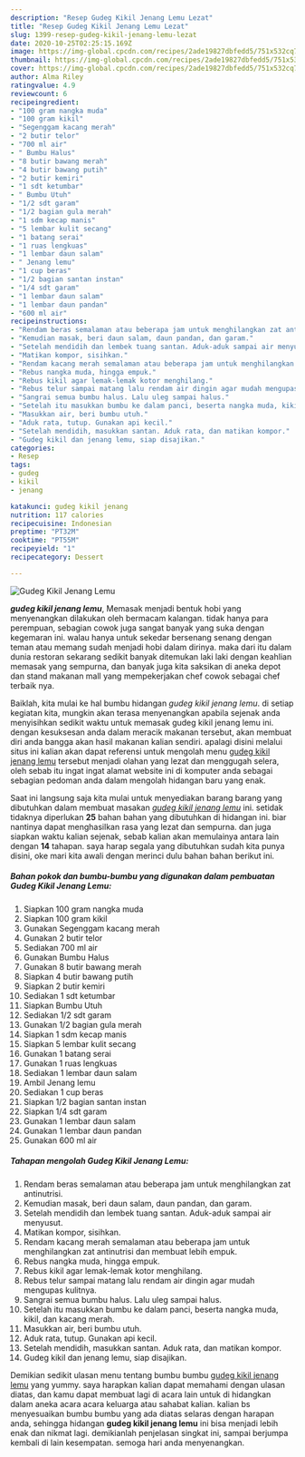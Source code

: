 ```yaml
---
description: "Resep Gudeg Kikil Jenang Lemu Lezat"
title: "Resep Gudeg Kikil Jenang Lemu Lezat"
slug: 1399-resep-gudeg-kikil-jenang-lemu-lezat
date: 2020-10-25T02:25:15.169Z
image: https://img-global.cpcdn.com/recipes/2ade19827dbfedd5/751x532cq70/gudeg-kikil-jenang-lemu-foto-resep-utama.jpg
thumbnail: https://img-global.cpcdn.com/recipes/2ade19827dbfedd5/751x532cq70/gudeg-kikil-jenang-lemu-foto-resep-utama.jpg
cover: https://img-global.cpcdn.com/recipes/2ade19827dbfedd5/751x532cq70/gudeg-kikil-jenang-lemu-foto-resep-utama.jpg
author: Alma Riley
ratingvalue: 4.9
reviewcount: 6
recipeingredient:
- "100 gram nangka muda"
- "100 gram kikil"
- "Segenggam kacang merah"
- "2 butir telor"
- "700 ml air"
- " Bumbu Halus"
- "8 butir bawang merah"
- "4 butir bawang putih"
- "2 butir kemiri"
- "1 sdt ketumbar"
- " Bumbu Utuh"
- "1/2 sdt garam"
- "1/2 bagian gula merah"
- "1 sdm kecap manis"
- "5 lembar kulit secang"
- "1 batang serai"
- "1 ruas lengkuas"
- "1 lembar daun salam"
- " Jenang lemu"
- "1 cup beras"
- "1/2 bagian santan instan"
- "1/4 sdt garam"
- "1 lembar daun salam"
- "1 lembar daun pandan"
- "600 ml air"
recipeinstructions:
- "Rendam beras semalaman atau beberapa jam untuk menghilangkan zat antinutrisi."
- "Kemudian masak, beri daun salam, daun pandan, dan garam."
- "Setelah mendidih dan lembek tuang santan. Aduk-aduk sampai air menyusut."
- "Matikan kompor, sisihkan."
- "Rendam kacang merah semalaman atau beberapa jam untuk menghilangkan zat antinutrisi dan membuat lebih empuk."
- "Rebus nangka muda, hingga empuk."
- "Rebus kikil agar lemak-lemak kotor menghilang."
- "Rebus telur sampai matang lalu rendam air dingin agar mudah mengupas kulitnya."
- "Sangrai semua bumbu halus. Lalu uleg sampai halus."
- "Setelah itu masukkan bumbu ke dalam panci, beserta nangka muda, kikil, dan kacang merah."
- "Masukkan air, beri bumbu utuh."
- "Aduk rata, tutup. Gunakan api kecil."
- "Setelah mendidih, masukkan santan. Aduk rata, dan matikan kompor."
- "Gudeg kikil dan jenang lemu, siap disajikan."
categories:
- Resep
tags:
- gudeg
- kikil
- jenang

katakunci: gudeg kikil jenang 
nutrition: 117 calories
recipecuisine: Indonesian
preptime: "PT32M"
cooktime: "PT55M"
recipeyield: "1"
recipecategory: Dessert

---
```



![Gudeg Kikil Jenang Lemu](https://img-global.cpcdn.com/recipes/2ade19827dbfedd5/751x532cq70/gudeg-kikil-jenang-lemu-foto-resep-utama.jpg)

<b><i>gudeg kikil jenang lemu</i></b>, Memasak menjadi bentuk hobi yang menyenangkan dilakukan oleh bermacam kalangan. tidak hanya para perempuan, sebagian cowok juga sangat banyak yang suka dengan kegemaran ini. walau hanya untuk sekedar bersenang senang dengan teman atau memang sudah menjadi hobi dalam dirinya. maka dari itu dalam dunia restoran sekarang sedikit banyak ditemukan laki laki dengan keahlian memasak yang sempurna, dan banyak juga kita saksikan di aneka depot dan stand makanan mall yang mempekerjakan chef cowok sebagai chef terbaik nya.



Baiklah, kita mulai ke hal bumbu hidangan <i>gudeg kikil jenang lemu</i>. di setiap kegiatan kita, mungkin akan terasa menyenangkan apabila sejenak anda menyisihkan sedikit waktu untuk memasak gudeg kikil jenang lemu ini. dengan kesuksesan anda dalam meracik makanan tersebut, akan membuat diri anda bangga akan hasil makanan kalian sendiri. apalagi disini melalui situs ini kalian akan dapat referensi untuk mengolah menu <u>gudeg kikil jenang lemu</u> tersebut menjadi olahan yang lezat dan menggugah selera, oleh sebab itu ingat ingat alamat website ini di komputer anda sebagai sebagian pedoman anda dalam mengolah hidangan baru yang enak.


Saat ini langsung saja kita mulai untuk menyediakan barang barang yang dibutuhkan dalam membuat masakan <u><i>gudeg kikil jenang lemu</i></u> ini. setidak tidaknya diperlukan <b>25</b> bahan bahan yang dibutuhkan di hidangan ini. biar nantinya dapat menghasilkan rasa yang lezat dan sempurna. dan juga siapkan waktu kalian sejenak, sebab kalian akan memulainya antara lain dengan <b>14</b> tahapan. saya harap segala yang dibutuhkan sudah kita punya disini, oke mari kita awali dengan merinci dulu bahan bahan berikut ini.

<!--inarticleads1-->

##### Bahan pokok dan bumbu-bumbu yang digunakan dalam pembuatan Gudeg Kikil Jenang Lemu:

1. Siapkan 100 gram nangka muda
1. Siapkan 100 gram kikil
1. Gunakan Segenggam kacang merah
1. Gunakan 2 butir telor
1. Sediakan 700 ml air
1. Gunakan  Bumbu Halus
1. Gunakan 8 butir bawang merah
1. Siapkan 4 butir bawang putih
1. Siapkan 2 butir kemiri
1. Sediakan 1 sdt ketumbar
1. Siapkan  Bumbu Utuh
1. Sediakan 1/2 sdt garam
1. Gunakan 1/2 bagian gula merah
1. Siapkan 1 sdm kecap manis
1. Siapkan 5 lembar kulit secang
1. Gunakan 1 batang serai
1. Gunakan 1 ruas lengkuas
1. Sediakan 1 lembar daun salam
1. Ambil  Jenang lemu
1. Sediakan 1 cup beras
1. Siapkan 1/2 bagian santan instan
1. Siapkan 1/4 sdt garam
1. Gunakan 1 lembar daun salam
1. Gunakan 1 lembar daun pandan
1. Gunakan 600 ml air




<!--inarticleads2-->

##### Tahapan mengolah Gudeg Kikil Jenang Lemu:

1. Rendam beras semalaman atau beberapa jam untuk menghilangkan zat antinutrisi.
1. Kemudian masak, beri daun salam, daun pandan, dan garam.
1. Setelah mendidih dan lembek tuang santan. Aduk-aduk sampai air menyusut.
1. Matikan kompor, sisihkan.
1. Rendam kacang merah semalaman atau beberapa jam untuk menghilangkan zat antinutrisi dan membuat lebih empuk.
1. Rebus nangka muda, hingga empuk.
1. Rebus kikil agar lemak-lemak kotor menghilang.
1. Rebus telur sampai matang lalu rendam air dingin agar mudah mengupas kulitnya.
1. Sangrai semua bumbu halus. Lalu uleg sampai halus.
1. Setelah itu masukkan bumbu ke dalam panci, beserta nangka muda, kikil, dan kacang merah.
1. Masukkan air, beri bumbu utuh.
1. Aduk rata, tutup. Gunakan api kecil.
1. Setelah mendidih, masukkan santan. Aduk rata, dan matikan kompor.
1. Gudeg kikil dan jenang lemu, siap disajikan.




Demikian sedikit ulasan menu tentang bumbu bumbu <u>gudeg kikil jenang lemu</u> yang yummy. saya harapkan kalian dapat memahami dengan ulasan diatas, dan kamu dapat membuat lagi di acara lain untuk di hidangkan dalam aneka acara acara keluarga atau sahabat kalian. kalian bs menyesuaikan bumbu bumbu yang ada diatas selaras dengan harapan anda, sehingga hidangan <b>gudeg kikil jenang lemu</b> ini bisa menjadi lebih enak dan nikmat lagi. demikianlah penjelasan singkat ini, sampai berjumpa kembali di lain kesempatan. semoga hari anda menyenangkan.
